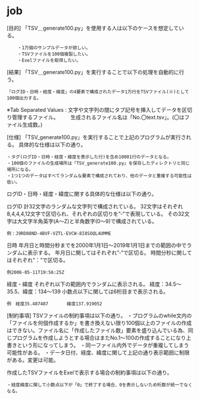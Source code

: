 # job

[目的]
「TSV＿generate100.py」を使用する人は以下のケースを想定している。

		・1万個のサンプルデータが欲しい。
		・TSVファイルを100個複製したい。
		・Exelファイルを取得したい。

[結果]
「TSV＿generate100.py」を実行することで以下の処理を自動的に行う。

	「ログID・日時・経度・緯度」の4要素で構成されたデータ1万行をTSVファイル(※)として100個出力する。

※Tab Separated Values : 文字や文字列の間にタブ記号を挿入してデータを区切り管理するファイル。
　　生成されるファイル名は「No.〇text.tsv」。(〇はファイル生成数。)

[仕様]
「TSV_generate100.py」を実行することで上記のプログラムが実行される。
具体的な仕様は以下の通り。

	・タグ(ログID・日時・経度・緯度を表示した行)を含め10001行のデータとなる。
	・100個のファイルの生成場所は「TSV_generate100.py」を保存したディレクトリと同じ場所になる。
	・1つ1つのデータはすべてランダムな要素で構成されており、他のデータと重複する可能性は低い。

ログID・日時・経度・緯度に関する具体的な仕様は以下の通り。

ログID
	計32文字のランダムな文字列で構成されている。
	32文字はそれぞれ8,4,4,4,12文字で区切られ、それぞれの区切りを”‐”で表現している。
	その32文字は大文字半角英字(A～Z)と半角数字(0～9)で構成されている。

	例：J9RD08ND-4BVF-VZTL-EVCW-8I8SOQL4UMME

日時 
	年月日と時間分秒までを2000年1月1日～2019年1月1日までの範囲の中でランダムに表示する。
	年月日に関してはそれぞれ”‐”で区切る。
	時間分秒に関してはそれぞれ”：”で区切る。

	例2006-05-11T19:56:25Z
       
経度・緯度
	それぞれ以下の範囲内でランダムに表示される。
	経度：34.5～35.5、緯度：134～139
	小数点以下に関しては6桁目まで表示される。

	例　経度35.487487		緯度137.919052

[制約事項]
TSVファイルの制約事項は以下の通り。
	・プログラムのwhile文内の「ファイルを何個作成するか」を書き換えない限り100個以上のファイルの作成はできない。ファイル名に「作成したファイル数」要素を盛り込んでいる為、同じプログラムを作成しようとする場合はまたNo.1～100の作成することになり上書きという形になってしまう。
	・同一ファイル内外でデータが重複してしまう可能性がある。
	・データ日付、経度、緯度に関して上記の通り表示範囲に制限がある。変更は可能。

作成したTSVファイルをExelで表示する場合の制約事項は以下の通り。

	・経度緯度に関して小数点以下が「0」で終了する場合、0を表示しないため桁数が統一でなくなる。

